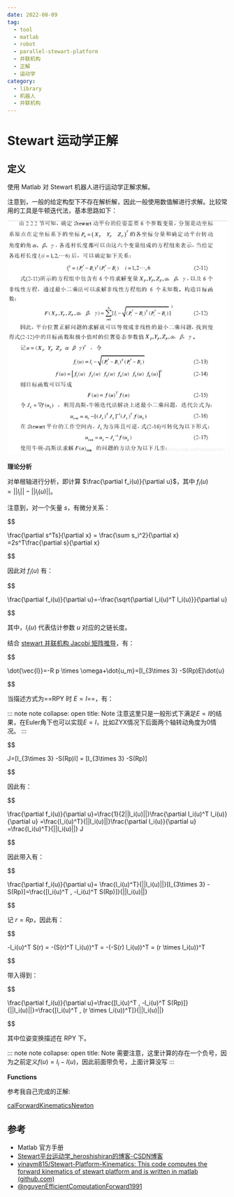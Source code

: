 ```yaml
---
date: 2022-08-09
tag:
  - tool
  - matlab
  - robot
  - parallel-stewart-platform
  - 并联机构
  - 正解
  - 运动学
category:
  - library
  - 机器人
  - 并联机构
---
```




# Stewart 运动学正解


## 定义

使用 Matlab 对 Stewart 机器人进行运动学正解求解。

注意到，一般的给定构型下不存在解析解，因此一般使用数值解进行求解。比较常用的工具是牛顿迭代法，基本思路如下：

![2021030522342146](./assets/2021030522342146.png)

**理论分析**

对单根轴进行分析，即计算 $\frac{\partial f_i(u)}{\partial u}$，其中 $f_i(u)=||l_i||-||l_i(u)||$。

注意到，对一个矢量 $s$，有微分关系：

$$

\frac{\partial s^Ts}{\partial x} = \frac{\sum s_i^2}{\partial x} =2s^T\frac{\partial s}{\partial x}

$$

因此对 $f_i(u)$ 有：

$$

\frac{\partial f_i(u)}{\partial u}=-\frac{\sqrt{\partial l_i(u)^T l_i(u)}}{\partial u}

$$

其中，$l_i(u)$ 代表估计参数 $u$ 对应的之链长度。

结合 [stewart 并联机构 Jacobi 矩阵推导](./stewart-并联机构-Jacobi-矩阵推导.md)，有：


$$

\dot{\vec{l}}=-R p \times \omega+\dot{u_m}=[I_{3\times 3} -S(Rp)E]\dot{u}

$$

当描述方式为==RPY 时 $E=I$==，有：

::: note note
collapse: open
title: Note
注意这里只是一般形式下满足$E=I$的结果，在Euler角下也可以实现$E=I$，比如ZYX情况下后面两个轴转动角度为0情况。
:::


$$

J=[I_{3\times 3} -S(Rp)I] = [I_{3\times 3} -S(Rp)]

$$

因此有：

$$

\frac{\partial f_i(u)}{\partial u}=\frac{1}{2||l_i(u)||}\frac{\partial l_i(u)^T l_i(u)}{\partial u} =\frac{l_i(u)^T}{||l_i(u)||}\frac{\partial l_i(u)}{\partial u} =\frac{l_i(u)^T}{||l_i(u)||} J

$$



因此带入有：

$$

\frac{\partial f_i(u)}{\partial u}= \frac{l_i(u)^T}{||l_i(u)||}[I_{3\times 3} -S(Rp)]=\frac{[l_i(u)^T , -l_i(u)^T S(Rp)]}{||l_i(u)||}

$$



记 $r=Rp$，因此有：

$$

-l_i(u)^T S(r) = -(S(r)^T l_i(u))^T = -(-S(r) l_i(u))^T = (r \times l_i(u))^T

$$

带入得到：

$$

\frac{\partial f_i(u)}{\partial u}=\frac{[l_i(u)^T , -l_i(u)^T S(Rp)]}{||l_i(u)||}=\frac{[l_i(u)^T , (r \times l_i(u))^T]}{||l_i(u)||}

$$

其中位姿变换描述在 RPY 下。

::: note note
collapse: open
title: Note
需要注意，这里计算的存在一个负号，因为之前定义$f(u)=l_i-l(u)$，因此前面带负号，上面计算没写
:::


**Functions**

参考我自己完成的正解:

[calForwardKinematicsNewton](./assets/calForwardKinematicsNewton.m)


## 参考

- Matlab 官方手册
- [Stewart平台运动学_heroshishiran的博客-CSDN博客](https://blog.csdn.net/heroshishiran/article/details/114417461)
- [vinaym815/Stewart-Platform-Kinematics: This code computes the forward kinematics of stewart platform and is written in matlab (github.com)](https://github.com/vinaym815/Stewart-Platform-Kinematics)
- [@nguyenEfficientComputationForward1991](.//)
